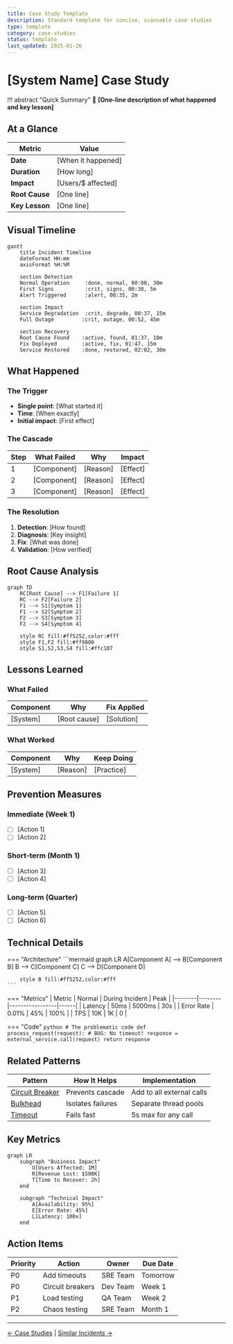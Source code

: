 ```yaml
---
title: Case Study Template
description: Standard template for concise, scannable case studies
type: template
category: case-studies
status: template
last_updated: 2025-01-26
---
```


# [System Name] Case Study

!!! abstract "Quick Summary"
    🎯 **[One-line description of what happened and key lesson]**

## At a Glance

| Metric | Value |
|--------|-------|
| **Date** | [When it happened] |
| **Duration** | [How long] |
| **Impact** | [Users/$ affected] |
| **Root Cause** | [One line] |
| **Key Lesson** | [One line] |

## Visual Timeline

```mermaid
gantt
    title Incident Timeline
    dateFormat HH:mm
    axisFormat %H:%M
    
    section Detection
    Normal Operation     :done, normal, 00:00, 30m
    First Signs          :crit, signs, 00:30, 5m
    Alert Triggered      :alert, 00:35, 2m
    
    section Impact
    Service Degradation  :crit, degrade, 00:37, 15m
    Full Outage         :crit, outage, 00:52, 45m
    
    section Recovery
    Root Cause Found    :active, found, 01:37, 10m
    Fix Deployed        :active, fix, 01:47, 15m
    Service Restored    :done, restored, 02:02, 30m
```

## What Happened

### The Trigger
- **Single point**: [What started it]
- **Time**: [When exactly]
- **Initial impact**: [First effect]

### The Cascade
| Step | What Failed | Why | Impact |
|------|-------------|-----|--------|
| 1 | [Component] | [Reason] | [Effect] |
| 2 | [Component] | [Reason] | [Effect] |
| 3 | [Component] | [Reason] | [Effect] |

### The Resolution
1. **Detection**: [How found]
2. **Diagnosis**: [Key insight]
3. **Fix**: [What was done]
4. **Validation**: [How verified]

## Root Cause Analysis

```mermaid
graph TD
    RC[Root Cause] --> F1[Failure 1]
    RC --> F2[Failure 2]
    F1 --> S1[Symptom 1]
    F1 --> S2[Symptom 2]
    F2 --> S3[Symptom 3]
    F2 --> S4[Symptom 4]
    
    style RC fill:#ff5252,color:#fff
    style F1,F2 fill:#ff9800
    style S1,S2,S3,S4 fill:#ffc107
```

## Lessons Learned

### What Failed
| Component | Why | Fix Applied |
|-----------|-----|-------------|
| [System] | [Root cause] | [Solution] |

### What Worked
| Component | Why | Keep Doing |
|-----------|-----|------------|
| [System] | [Reason] | [Practice] |

## Prevention Measures

### Immediate (Week 1)
- [ ] [Action 1]
- [ ] [Action 2]

### Short-term (Month 1)
- [ ] [Action 3]
- [ ] [Action 4]

### Long-term (Quarter)
- [ ] [Action 5]
- [ ] [Action 6]

## Technical Details

=== "Architecture"
    ```mermaid
    graph LR
        A[Component A] --> B[Component B]
        B --> C[Component C]
        C --> D[Component D]
        
        style B fill:#ff5252,color:#fff
    ```

=== "Metrics"
    | Metric | Normal | During Incident | Peak |
    |--------|--------|-----------------|------|
    | Latency | 50ms | 5000ms | 30s |
    | Error Rate | 0.01% | 45% | 100% |
    | TPS | 10K | 1K | 0 |

=== "Code"
    ```python
    # The problematic code
    def process_request(request):
        # BUG: No timeout!
        response = external_service.call(request)
        return response
    ```

## Related Patterns

| Pattern | How It Helps | Implementation |
|---------|--------------|----------------|
| [Circuit Breaker](/patterns/circuit-breaker/) | Prevents cascade | Add to all external calls |
| [Bulkhead](/patterns/bulkhead/) | Isolates failures | Separate thread pools |
| [Timeout](/patterns/timeout/) | Fails fast | 5s max for any call |

## Key Metrics

```mermaid
graph LR
    subgraph "Business Impact"
        U[Users Affected: 1M]
        R[Revenue Lost: $500K]
        T[Time to Recover: 2h]
    end
    
    subgraph "Technical Impact"
        A[Availability: 95%]
        E[Error Rate: 45%]
        L[Latency: 100x]
    end
```

## Action Items

| Priority | Action | Owner | Due Date |
|----------|--------|-------|----------|
| P0 | Add timeouts | SRE Team | Tomorrow |
| P0 | Circuit breakers | Dev Team | Week 1 |
| P1 | Load testing | QA Team | Week 2 |
| P2 | Chaos testing | SRE Team | Month 1 |

---

[← Case Studies](/case-studies/) | [Similar Incidents →](/case-studies/similar/)
